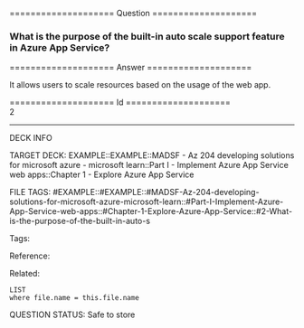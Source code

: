 ==================== Question ====================  

### What is the purpose of the built-in auto scale support feature in Azure App Service?  

==================== Answer ====================  

It allows users to scale resources based on the usage of the web app.

==================== Id ====================  
2

---

DECK INFO

TARGET DECK: EXAMPLE::EXAMPLE::MADSF - Az 204 developing solutions for microsoft azure - microsoft learn::Part I - Implement Azure App Service web apps::Chapter 1 - Explore Azure App Service

FILE TAGS: #EXAMPLE::#EXAMPLE::#MADSF-Az-204-developing-solutions-for-microsoft-azure-microsoft-learn::#Part-I-Implement-Azure-App-Service-web-apps::#Chapter-1-Explore-Azure-App-Service::#2-What-is-the-purpose-of-the-built-in-auto-s

Tags:

Reference:

Related:

```dataview
LIST
where file.name = this.file.name
```

QUESTION STATUS: Safe to store

